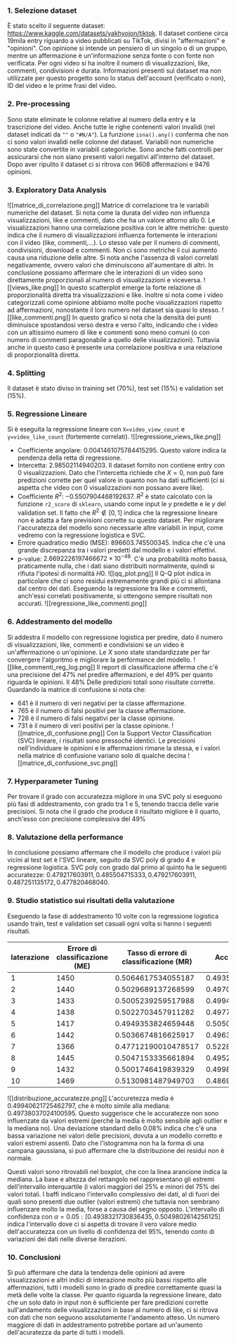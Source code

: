 ### 1. Selezione dataset
È stato scelto il seguente dataset: https://www.kaggle.com/datasets/yakhyojon/tiktok. Il dataset contiene circa 19mila entry riguardo a video pubblicati su TikTok, divisi in "affermazioni" e "opinioni". Con opinione si intende un pensiero di un singolo o di un gruppo, mentre un affermazione è un'informazione senza fonte o con fonte non verificata. Per ogni video si ha inoltre il numero di visualizzazioni, like, commenti, condivisioni e durata. Informazioni presenti sul dataset ma non utilizzate per questo progetto sono lo status dell'account (verificato o non), ID del video e le prime frasi del video.
### 2. Pre-processing
Sono state eliminate le colonne relative al numero della entry e la trascrizione del video. Anche tutte le righe contenenti valori invalidi (nel dataset indicati da `""` o `"#N/A"`). La funzione `isna().any()` conferma che non ci sono valori invalidi nelle colonne del dataset.
Variabili non numeriche sono state convertite in variabili categoriche. Sono anche fatti controlli per assicurarsi che non siano presenti valori negativi all'interno del dataset. Dopo aver ripulito il dataset ci si ritrova con $9608$ affermazioni e $9476$ opinioni.
### 3. Exploratory Data Analysis
![[matrice_di_correlazione.png]]
Matrice di correlazione tra le variabili numeriche del dataset.
Si nota come la durata del video non influenza visualizzazioni, like e commenti, dato che ha un valore attorno allo 0. Le visualizzazioni hanno una correlazione positiva con le altre metriche: questo indica che il numero di visualizzazioni influenza fortemente le interazioni con il video (like, commenti,...). Lo stesso vale per il numero di commenti, condivisioni, download e commenti.
Non ci sono metriche il cui aumento causa una riduzione delle altre. Si nota anche l'assenza di valori correlati negativamente, ovvero valori che diminuiscono all'aumentare di altri.
In conclusione possiamo affermare che le interazioni di un video sono direttamente proporzionali al numero di visualizzazioni e viceversa.
![[views_like.png]]
In questo scatterplot emerge la forte relazione di proporzionalità diretta tra visualizzazioni e like. Inoltre si nota come i video categorizzati come opinione abbiamo molte poche visualizzazioni rispetto ad affermazioni, nonostante il loro numero nel dataset sia quasi lo stesso.
![[like_commenti.png]]
In questo grafico si nota che la densità dei punti diminuisce spostandosi verso destra e verso l'alto, indicando che i video con un altissimo numero di like e commenti sono meno comuni (o con numero di commenti paragonabile a quello delle visualizzazioni). Tuttavia anche in questo caso è presente una correlazione positiva e una relazione di proporzionalità diretta.
### 4. Splitting
Il dataset è stato diviso in training set (70%), test set (15%) e validation set (15%).
### 5. Regressione Lineare
Si è eseguita la regressione lineare con `X=video_view_count` e `y=video_like_count` (fortemente correlati).
![[regressione_views_like.png]]
- Coefficiente angolare: $0.0041461075784415295$. Questo valore indica la pendenza della retta di regressione.
- Intercetta: $2.98502114940203$. Il dataset fornito non contiene entry con 0 visualizzazioni. Dato che l'intercetta richiede che $X=0$, non può fare predizioni corrette per quel valore in quanto non ha dati sufficienti (ci si aspetta che video con 0 visualizzazioni non possano avere like).
- Coefficiente $R^2$: $-0.5507904468192637$. $R^2$ è stato calcolato con la funzione `r2_score` di `sklearn`, usando come input le $y$ predette e le $y$ del validation set. Il fatto che $R^2\notin[0,1]$ indica che la regressione lineare non è adatta a fare previsioni corrette su questo dataset. Per migliorare l'accuratezza del modello sono necessarie altre variabili in input, come vedremo con la regressione logistica e SVC.
- Errore quadratico medio (MSE): $896603.745500345$. Indica che c'è una grande discrepanza tra i valori predetti dal modello e i valori effettivi.
- p-value: $2.6692226197466672\times10^{-48}$. C'è una probabilità molto bassa, praticamente nulla, che i dati siano distribuiti normalmente, quindi si rifiuta l'ipotesi di normalità $H0$.
![[qq_plot.png]]
Il Q-Q plot indica in particolare che ci sono residui estremamente grandi più ci si allontana dal centro dei dati.
Eseguendo la regressione tra like e commenti, anch'essi correlati positivamente, si ottengono sempre risultati non accurati.
![[regressione_like_commenti.png]]
### 6. Addestramento del modello
Si addestra il modello con regressione logistica per predire, dato il numero di visualizzazioni, like, commenti e condivisioni se un video è un'affermazione o un'opinione. Le $X$ sono state standardizzate per far convergere l'algoritmo e migliorare la performance del modello.
![[like_commenti_reg_log.png]]
Il report di classificazione afferma che c'è una precisione del $47\%$ nel predire affermazioni, e del $49\%$ per quanto riguarda le opinioni. Il $48\%$ Delle predizioni totali sono risultate corrette.
Guardando la matrice di confusione si nota che:
- $641$ è il numero di veri negativi per la classe affermazione.
- $765$ è il numero di falsi positivi per la classe affermazione.
- $726$ è il numero di falsi negativi per la classe opinione.
- $731$ è il numero di veri positivi per la classe opinione.
![[matrice_di_confusione.png]]
Con la Support Vector Classification (SVC) lineare, i risultati sono pressoché identici. Le precisioni nell'individuare le opinioni e le affermazioni rimane la stessa, e i valori nella matrice di confusione variano solo di qualche decina
![[matrice_di_confusione_svc.png]]
### 7. Hyperparameter Tuning
Per trovare il grado con accuratezza migliore in una SVC poly si eseguono più fasi di addestramento, con grado tra $1$ e $5$, tenendo traccia delle varie precisioni. Si nota che il grado che produce il risultato migliore è il quarto, anch'esso con precisione complessiva del $49\%$
### 8. Valutazione della performance
In conclusione possiamo affermare che il modello che produce i valori più vicini al test set è l'SVC lineare, seguito da SVC poly di grado $4$ e regressione logistica. SVC poly con grado dal primo al quinto ha le seguenti accuratezze: $0.479217603911, 0.485504715333, 0.479217603911, 0.487251135172, 0.477820468040$.
### 9. Studio statistico sui risultati della valutazione
Eseguendo la fase di addestramento 10 volte con la regressione logistica usando train, test e validation set casuali ogni volta si hanno i seguenti risultati.

| Iaterazione | Errore di classificazione (ME) | Tasso di errore di classificazione (MR) | Accuratezza (ACC)     |
| ----------- | ------------------------------ | --------------------------------------- | --------------------- |
| $1$         | $1450$                         | $0.5064617534055187$                    | $0.4935382465944813$  |
| $2$         | $1440$                         | $0.5029689137268599$                    | $0.4970310862731401$  |
| $3$         | $1433$                         | $0.5005239259517988$                    | $0.49947607404820116$ |
| $4$         | $1438$                         | $0.5022703457911282$                    | $0.49772965420887183$ |
| $5$         | $1417$                         | $0.4949353824659448$                    | $0.5050646175340552$  |
| $6$         | $1442$                         | $0.5036674816625917$                    | $0.4963325183374083$  |
| $7$         | $1366$                         | $0.47712190010478517$                   | $0.5228780998952148$  |
| $8$         | $1445$                         | $0.5047153335661894$                    | $0.49528466643381064$ |
| $9$         | $1432$                         | $0.5001746419839329$                    | $0.4998253580160671$  |
| $10$        | $1469$                         | $0.5130981487949703$                    | $0.4869018512050297$  |

![[distribuzione_accuratezze.png]]
L'accuretezza media è $0.49940621725462797$, che è molto simile alla mediana: $0.49738037024100595$. Questo suggerisce che le accuratezze non sono influenzate da valori estremi (perché la media è molto sensibile agli outlier e la mediana no). Una deviazione standard dello $0.08\%$ indica che c'è una bassa variazione nei valori delle precisioni, dovuta a un modello corretto e valori estremi assenti. Dato che l'istogramma non ha la forma di una campana gaussiana, si può affermare che la distribuzione dei residui non è normale.
  
Questi valori sono ritrovabili nel boxplot, che con la linea arancione indica la mediana. La base e altezza del rettangolo nel rappresentano gli estremi dell’intervallo interquartile (i valori maggiori del $25\%$ e minori del $75\%$ dei valori totali. I baffi indicano l'intervallo complessivo dei dati, al di fuori dei quali sono presenti due outlier (valori estremi) che tuttavia non sembrano influenzare molto la media, forse a causa del segno opposto. 
L'intervallo di confidenza con $\alpha = 0.05: [0.4938321730836435, 0.5049802614256125]$ indica l'intervallo dove ci si aspetta di trovare il vero valore medio dell'accuratezza con un livello di confidenza del $95\%$, tenendo conto di variazioni dei dati nelle diverse iterazioni.
### 10. Conclusioni
Si può affermare che data la tendenza delle opinioni ad avere visualizzazioni e altri indici di interazione molto più bassi rispetto alle affermazioni, tutti i modelli sono in grado di predire correttamente quasi la metà delle volte la classe. Per quanto riguarda la regressione lineare, dato che un solo dato in input non è sufficiente per fare predizioni corrette sull'andamento delle visualizzazioni in base al numero di like, ci si ritrova con dati che non seguono assolutamente l'andamento atteso. Un numero maggiore di dati in addestramento potrebbe portare ad un'aumento dell'acuratezza da parte di tutti i modelli.